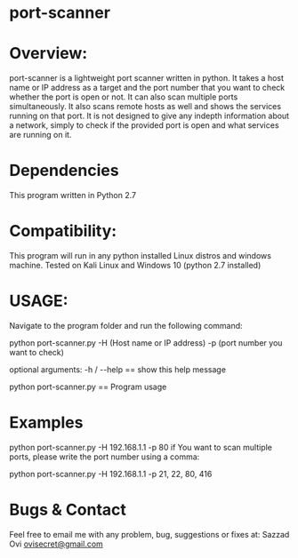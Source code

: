 
# port-scanner

  Overview:
  ========
port-scanner is a lightweight port scanner written in python. It takes a host name or IP address as a target and the port number that you want to check whether the port is open or not. It can also scan multiple ports simultaneously. It also scans remote hosts as well and shows the services running on that port. It is not designed to give any indepth information about a network, simply to check if the provided port is open and what services are running on it.

Dependencies
========
 This program written in Python 2.7

Compatibility: 
========
This program will run in any python installed Linux distros and windows machine. Tested on Kali Linux and Windows 10 (python 2.7 installed)

 USAGE: 
========
Navigate to the program folder and run the following command:

python port-scanner.py -H (Host name or IP address) -p (port number you want to check)
 
optional arguments:
  -h /  --help           ==  show this help message 
  
  python port-scanner.py  ==  Program usage

Examples
========
python port-scanner.py -H 192.168.1.1 -p 80
if You want to scan multiple ports, please write the port number using a comma:

python port-scanner.py -H 192.168.1.1 -p 21, 22, 80, 416


Bugs & Contact
==============
Feel free to email me with any problem, bug, suggestions or fixes at:
Sazzad Ovi <ovisecret@gmail.com>
